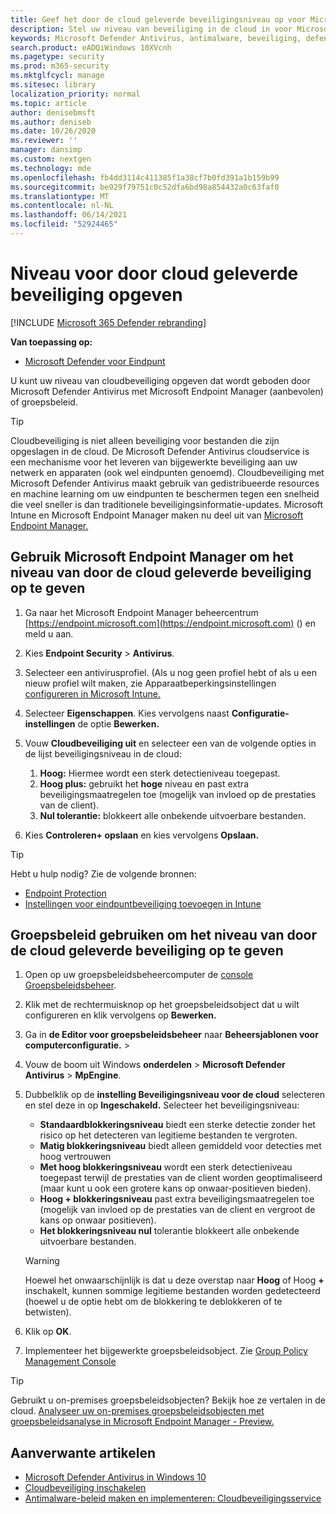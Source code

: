 ```yaml
---
title: Geef het door de cloud geleverde beveiligingsniveau op voor Microsoft Defender Antivirus
description: Stel uw niveau van beveiliging in de cloud in voor Microsoft Defender Antivirus.
keywords: Microsoft Defender Antivirus, antimalware, beveiliging, defender, cloud, agressiviteit, beschermingsniveau
search.product: eADQiWindows 10XVcnh
ms.pagetype: security
ms.prod: m365-security
ms.mktglfcycl: manage
ms.sitesec: library
localization_priority: normal
ms.topic: article
author: denisebmsft
ms.author: deniseb
ms.date: 10/26/2020
ms.reviewer: ''
manager: dansimp
ms.custom: nextgen
ms.technology: mde
ms.openlocfilehash: fb4dd3114c411385f1a38cf7b0fd391a1b159b99
ms.sourcegitcommit: be929f79751c0c52dfa6bd98a854432a0c63faf0
ms.translationtype: MT
ms.contentlocale: nl-NL
ms.lasthandoff: 06/14/2021
ms.locfileid: "52924465"
---
```

# <a name="specify-the-cloud-delivered-protection-level"></a>Niveau voor door cloud geleverde beveiliging opgeven

[!INCLUDE [Microsoft 365 Defender rebranding](../../includes/microsoft-defender.md)]


**Van toepassing op:**

- [Microsoft Defender voor Eindpunt](/microsoft-365/security/defender-endpoint/)

U kunt uw niveau van cloudbeveiliging opgeven dat wordt geboden door Microsoft Defender Antivirus met Microsoft Endpoint Manager (aanbevolen) of groepsbeleid.

> [!TIP]
> Cloudbeveiliging is niet alleen beveiliging voor bestanden die zijn opgeslagen in de cloud. De Microsoft Defender Antivirus cloudservice is een mechanisme voor het leveren van bijgewerkte beveiliging aan uw netwerk en apparaten (ook wel eindpunten genoemd). Cloudbeveiliging met Microsoft Defender Antivirus maakt gebruik van gedistribueerde resources en machine learning om uw eindpunten te beschermen tegen een snelheid die veel sneller is dan traditionele beveiligingsinformatie-updates. Microsoft Intune en Microsoft Endpoint Manager maken nu deel uit van [Microsoft Endpoint Manager.](/mem/endpoint-manager-overview) 


## <a name="use-microsoft-endpoint-manager-to-specify-the-level-of-cloud-delivered-protection"></a>Gebruik Microsoft Endpoint Manager om het niveau van door de cloud geleverde beveiliging op te geven

1. Ga naar het Microsoft Endpoint Manager beheercentrum [https://endpoint.microsoft.com](https://endpoint.microsoft.com) () en meld u aan.

2. Kies **Endpoint Security**  >  **Antivirus**.

3. Selecteer een antivirusprofiel. (Als u nog geen profiel hebt of als u een nieuw profiel wilt maken, zie Apparaatbeperkingsinstellingen [configureren in Microsoft Intune.](/intune/device-restrictions-configure)

4. Selecteer **Eigenschappen**. Kies vervolgens naast **Configuratie-instellingen** de optie **Bewerken.**

5. Vouw **Cloudbeveiliging uit** en  selecteer een van de volgende opties in de lijst beveiligingsniveau in de cloud:

    1. **Hoog:** Hiermee wordt een sterk detectieniveau toegepast.
    2. **Hoog plus:** gebruikt het **hoge** niveau en past extra beveiligingsmaatregelen toe (mogelijk van invloed op de prestaties van de client).
    3. **Nul tolerantie:** blokkeert alle onbekende uitvoerbare bestanden.

6. Kies **Controleren+ opslaan** en kies vervolgens **Opslaan.** 

> [!TIP]
> Hebt u hulp nodig? Zie de volgende bronnen:
> - [Endpoint Protection](/mem/configmgr/protect/deploy-use/endpoint-protection-configure)
> - [Instellingen voor eindpuntbeveiliging toevoegen in Intune](/mem/intune/protect/endpoint-protection-configure)
  

## <a name="use-group-policy-to-specify-the-level-of-cloud-delivered-protection"></a>Groepsbeleid gebruiken om het niveau van door de cloud geleverde beveiliging op te geven

1.  Open op uw groepsbeleidsbeheercomputer de [console Groepsbeleidsbeheer](/previous-versions/windows/it-pro/windows-server-2008-R2-and-2008/cc731212(v=ws.11)).

2. Klik met de rechtermuisknop op het groepsbeleidsobject dat u wilt configureren en klik vervolgens op **Bewerken.**

3.  Ga in **de Editor voor groepsbeleidsbeheer** naar **Beheersjablonen voor computerconfiguratie.**  >  

4.  Vouw de boom uit Windows **onderdelen**  >  **Microsoft Defender Antivirus**  >  **MpEngine**.

5.  Dubbelklik op de **instelling Beveiligingsniveau voor de cloud** selecteren en stel deze in op **Ingeschakeld.** Selecteer het beveiligingsniveau:
    - **Standaardblokkeringsniveau** biedt een sterke detectie zonder het risico op het detecteren van legitieme bestanden te vergroten.
    - **Matig blokkeringsniveau** biedt alleen gemiddeld voor detecties met hoog vertrouwen
    - **Met hoog blokkeringsniveau** wordt een sterk detectieniveau toegepast terwijl de prestaties van de client worden geoptimaliseerd (maar kunt u ook een grotere kans op onwaar-positieven bieden).
    - **Hoog + blokkeringsniveau** past extra beveiligingsmaatregelen toe (mogelijk van invloed op de prestaties van de client en vergroot de kans op onwaar positieven).
    - **Het blokkeringsniveau nul** tolerantie blokkeert alle onbekende uitvoerbare bestanden.
    
    > [!WARNING]
    > Hoewel het onwaarschijnlijk is dat u deze overstap naar **Hoog** of Hoog **+** inschakelt, kunnen sommige legitieme bestanden worden gedetecteerd (hoewel u de optie hebt om de blokkering te deblokkeren of te betwisten).

6. Klik op **OK**.

7. Implementeer het bijgewerkte groepsbeleidsobject. Zie [Group Policy Management Console](/windows/win32/srvnodes/group-policy)

> [!TIP]
> Gebruikt u on-premises groepsbeleidsobjecten? Bekijk hoe ze vertalen in de cloud. [Analyseer uw on-premises groepsbeleidsobjecten met groepsbeleidsanalyse in Microsoft Endpoint Manager - Preview.](/mem/intune/configuration/group-policy-analytics) 
  
## <a name="related-articles"></a>Aanverwante artikelen

- [Microsoft Defender Antivirus in Windows 10](microsoft-defender-antivirus-in-windows-10.md)
- [Cloudbeveiliging inschakelen](enable-cloud-protection-microsoft-defender-antivirus.md)
- [Antimalware-beleid maken en implementeren: Cloudbeveiligingsservice](/configmgr/protect/deploy-use/endpoint-antimalware-policies#cloud-protection-service)